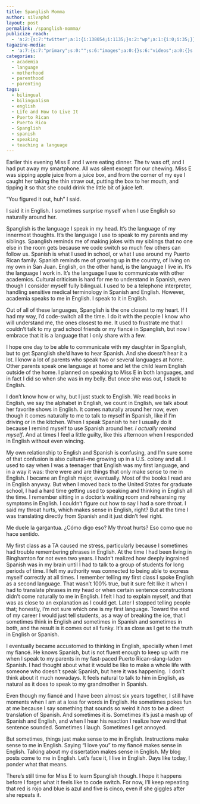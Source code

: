 ```yaml
---
title: Spanglish Momma
author: silvaphd
layout: post
permalink: /spanglish-momma/
publicize_reach:
  - 'a:2:{s:7:"twitter";a:1:{i:138054;i:1135;}s:2:"wp";a:1:{i:0;i:35;}}'
tagazine-media:
  - 'a:7:{s:7:"primary";s:0:"";s:6:"images";a:0:{}s:6:"videos";a:0:{}s:11:"image_count";i:0;s:6:"author";s:7:"6554901";s:7:"blog_id";s:8:"21879715";s:9:"mod_stamp";s:19:"2012-09-29 00:12:51";}'
categories:
  - academia
  - language
  - motherhood
  - parenthood
  - parenting
tags:
  - bilingual
  - bilingualism
  - english
  - Life and How to Live It
  - Puerto Rican
  - Puerto Rico
  - Spanglish
  - spanish
  - speaking
  - teaching a language
---
```

Earlier this evening Miss E and I were eating dinner. The tv was off, and I had put away my smartphone. All was silent except for our chewing. Miss E was sipping apple juice from a juice box, and from the corner of my eye I caught her taking the thin straw out, putting the box to her mouth, and tipping it so that she could drink the little bit of juice left.

&#8220;You figured it out, huh&#8221; I said.

I said it in English. I sometimes surprise myself when I use English so naturally around her.

Spanglish is the language I speak in my head. It&#8217;s the language of my innermost thoughts. It&#8217;s the language I use to speak to my parents and my siblings. Spanglish reminds me of making jokes with my siblings that no one else in the room gets because we code switch so much few others can follow us. Spanish is what I used in school, or what I use around my Puerto Rican family. Spanish reminds me of growing up in the country, of living on my own in San Juan. English, on the other hand, is the language I live in. It&#8217;s the language I work in. It&#8217;s the language I use to communicate with other academics. Cultural criticism is hard for me to understand in Spanish, even though I consider myself fully bilingual. I used to be a telephone interpreter, handling sensitive medical terminology in Spanish and English. However, academia speaks to me in English. I speak to it in English.

Out of all of these languages, Spanglish is the one closest to my heart. If I had my way, I&#8217;d code-switch all the time. I do it with the people I know who will understand me, the ones closest to me. It used to frustrate me that I couldn&#8217;t talk to my grad school friends or my fiancé in Spanglish, but now I embrace that it is a language that I only share with a few.

I hope one day to be able to communicate with my daughter in Spanglish, but to get Spanglish she&#8217;d have to hear Spanish. And she doesn&#8217;t hear it a lot. I know a lot of parents who speak two or several languages at home. Other parents speak one language at home and let the child learn English outside of the home. I planned on speaking to Miss E in both languages, and in fact I did so when she was in my belly. But once she was out, I stuck to English.

I don&#8217;t know how or why, but I just stuck to English. We read books in English, we say the alphabet in English, we count in English, we talk about her favorite shows in English. It comes naturally around her now, even though it comes naturally to me to talk to myself in Spanish, like if I&#8217;m driving or in the kitchen. When I speak Spanish to her I usually do it because I remind myself to use Spanish around her. *I actually remind myself*. And at times I feel a little guilty, like this afternoon when I responded in English without even wincing.

My own relationship to English and Spanish is confusing, and I&#8217;m sure some of that confusion is also cultural&#8211;me growing up in a U.S. colony and all. I used to say when I was a teenager that English was my first language, and in a way it was: there were and are things that only make sense to me in English. I became an English major, eventually. Most of the books I read are in English anyway. But when I moved back to the United States for graduate school, I had a hard time getting used to speaking and thinking in English all the time. I remember sitting in a doctor&#8217;s waiting room and rehearsing my symptoms in English. I couldn&#8217;t figure out how to say I had a sore throat. I said my throat hurts, which makes sense in English, right? But at the time I was translating directly from Spanish and it just didn&#8217;t feel right.

Me duele la gargantua. ¿Cómo digo eso? My throat hurts? Eso como que no hace sentido.

My first class as a TA caused me stress, particularly because I sometimes had trouble remembering phrases in English. At the time I had been living in Binghamton for not even two years. I hadn&#8217;t realized how deeply ingrained Spanish was in my brain until I had to talk to a group of students for long periods of time. I felt my authority was connected to being able to express myself correctly at all times. I remember telling my first class I spoke English as a second language. That wasn&#8217;t 100% true, but it sure felt like it when I had to translate phrases in my head or when certain sentence constructions didn&#8217;t come naturally to me in English. I felt I had to explain myself, and that was as close to an explanation as I could get. Later I stopped telling people that; honestly, I&#8217;m not sure which one is my first language. Toward the end of my career I would just tell students, as a way of breaking the ice, that I sometimes think in English and sometimes in Spanish and sometimes in both, and the result is it comes out all funky. It&#8217;s as close as I get to the truth in English or Spanish.

I eventually became accustomed to thinking in English, specially when I met my fiancé. He knows Spanish, but is not fluent enough to keep up with me when I speak to my parents in my fast-paced Puerto Rican-slang-laden Spanish. I had thought about what it would be like to make a whole life with someone who doesn&#8217;t speak Spanish, but here it was happening.  I don&#8217;t think about it much nowadays. It feels natural to talk to him in English, as natural as it does to speak to my grandmother in Spanish.

Even though my fiancé and I have been almost six years together, I still have moments when I am at a loss for words in English. He sometimes pokes fun at me because I say something that sounds so weird it *has* to be a direct translation of Spanish. And sometimes it is. Sometimes it&#8217;s just a mash up of Spanish and English, and when I hear his reaction I realize how weird that sentence sounded. Sometimes I laugh. Sometimes I get annoyed.

But sometimes, things just make sense to me in English. Instructions make sense to me in English. Saying &#8220;I love you&#8221; to my fiancé makes sense in English. Talking about my dissertation makes sense in English. My blog posts come to me in English. Let&#8217;s face it, I live in English. Days like today, I ponder what that means.

There&#8217;s still time for Miss E to learn Spanglish though. I hope it happens before I forget what it feels like to code switch. For now, I&#8217;ll keep repeating that red is rojo and blue is azul and five is cinco, even if she giggles after she repeats it.